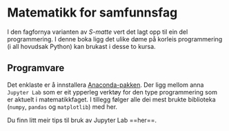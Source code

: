 # Matematikk for samfunnsfag

I den fagfornya varianten av *S-matte* vert det lagt opp til ein del programmering. I denne boka ligg det ulike døme på korleis programmering (i all hovudsak Python) kan brukast i desse to kursa. 

## Programvare
Det enklaste er å  innstallera [Anaconda-pakken](https://www.anaconda.com/products/distribution). Der ligg mellom anna `Jupyter Lab` som er eit ypperleg verktøy for den type programmering som er aktuelt i matematikkfaget. I tillegg følger alle dei mest brukte biblioteka (`numpy`, `pandas` og `matplotlib`) med her. 

Du finn litt meir tips til bruk av Jupyter Lab ==her==.

